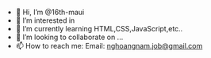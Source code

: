- 👋 Hi, I’m @16th-maui
- 👀 I’m interested in 
- 🌱 I’m currently learning HTML,CSS,JavaScript,etc..
- 💞️ I’m looking to collaborate on ...
- 📫 How to reach me: 
  Email: nghoangnam.job@gmail.com

<!---
16th-maui/16th-maui is a ✨ special ✨ repository because its `README.md` (this file) appears on your GitHub profile.
You can click the Preview link to take a look at your changes.
--->

